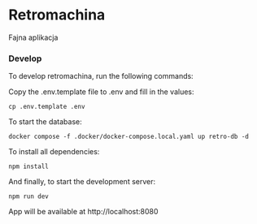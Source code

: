 # Retromachina

Fajna aplikacja

### Develop

To develop retromachina, run the following commands:

Copy the .env.template file to .env and fill in the values:
```
cp .env.template .env
```

To start the database:
```
docker compose -f .docker/docker-compose.local.yaml up retro-db -d
```

To install all dependencies:
```
npm install
```

And finally, to start the development server:
```
npm run dev
```

App will be available at http://localhost:8080

